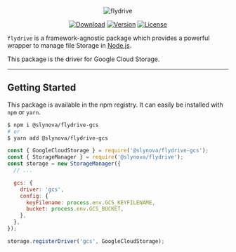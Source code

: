 <p align="center">
  <img src="https://user-images.githubusercontent.com/2793951/54391096-418f4500-46a4-11e9-8d0c-b00ff7ba4198.png" alt="flydrive">
</p>

<p align="center">
  <a href="https://www.npmjs.com/package/@slynova/flydrive-gcs"><img src="https://img.shields.io/npm/dm/@slynova/flydrive-gcs.svg?style=flat-square" alt="Download"></a>
  <a href="https://www.npmjs.com/package/@slynova/flydrive-gcs"><img src="https://img.shields.io/npm/v/@slynova/flydrive-gcs.svg?style=flat-square" alt="Version"></a>
  <a href="https://opensource.org/licenses/MIT"><img src="https://img.shields.io/npm/l/@slynova/flydrive-gcs.svg?style=flat-square" alt="License"></a>
</p>

`flydrive` is a framework-agnostic package which provides a powerful wrapper to manage file Storage in [Node.js](https://nodejs.org).

This package is the driver for Google Cloud Storage.

---

## Getting Started

This package is available in the npm registry.
It can easily be installed with `npm` or `yarn`.

```bash
$ npm i @slynova/flydrive-gcs
# or
$ yarn add @slynova/flydrive-gcs
```

```javascript
const { GoogleCloudStorage } = require('@slynova/flydrive-gcs');
const { StorageManager } = require('@slynova/flydrive');
const storage = new StorageManager({
  // ...

  gcs: {
    driver: 'gcs',
    config: {
      keyFilename: process.env.GCS_KEYFILENAME,
      bucket: process.env.GCS_BUCKET,
    },
  },
});

storage.registerDriver('gcs', GoogleCloudStorage);
```
